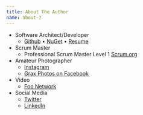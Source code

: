 ```yaml
---
title: About The Author
name: about-2
---
```


* Software Architect/Developer
  * [Github](http://github.com/Grax32) &bull; [NuGet](https://www.nuget.org/profiles/Grax) &bull; [Resume](/about/david-walker/resume.pdf)
* Scrum Master
  * Professional Scrum Master Level 1 [Scrum.org](http://www.scrum.org/) 
* Amateur Photographer
  * [Instagram](https://www.instagram.com/grax32/)
  * [Grax Photos on Facebook](https://www.facebook.com/Grax-Photo-516272355223679/)
* Video
  * [Foo Network](http://foonetwork.space/)
* Social Media
  * [Twitter](https://twitter.com/grax)
  * [LinkedIn](https://www.linkedin.com/in/davidalanwalker)
